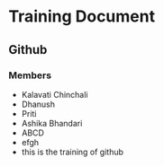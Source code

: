 # Training Document

## Github

### Members

- Kalavati Chinchali
- Dhanush
- Priti
- Ashika Bhandari
- ABCD
- efgh
- this is the training of github